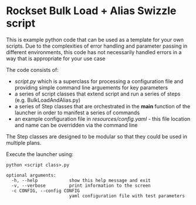 # Rockset Bulk Load + Alias Swizzle script

This is example python code that can be used as a template for your own scripts. 
Due to the complexities of error handling and parameter passing in different environments,
this code has not necessarily handled errors in a way that is appropriate for your use case


The code consists of:
- *script.py* which is a superclass for processing a configuration file and providing simple command line arguements for key parameters
- a series of script classes that extend script and run a series of steps (e.g. BulkLoadAndAlias.py)
- a series of Step classes that are orchestrated in the __main__ function of the launcher in order to manifest a series of commands
- an example configuration file in *resources/config.yaml* - this file location and name can be overridden via the command line

The Step classes are designed to be modular so that they could be used in multiple plans.

Execute the launcher using:
```
python <script class>.py

optional arguments:
  -h, --help            show this help message and exit
  -v, --verbose         print information to the screen
  -c CONFIG, --config CONFIG
                        yaml configuration file with test parameters
```